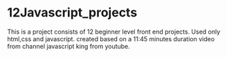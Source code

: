 # 12Javascript_projects

This is a project consists of 12 beginner level front end projects.
Used only html,css and javascript.
created based on a 11:45 minutes duration video from channel javascript king from youtube.
